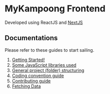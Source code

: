 # MyKampoong Frontend

Developed using ReactJS and [NextJS](https://nextjs.org/)

## Documentations

Please refer to these guides to start sailing.

1. [Getting Started!](docs/getting-started.md)
2. [Some JavaScript libraries used](docs/libraries-used.md)
3. [General project (folder) structuring](docs/project-structure.md)
4. [Coding convention guide](docs/coding-convention.md)
5. [Contributing guide](docs/contributing-guide.md)
6. [Fetching Data](docs/fetching-data.md)